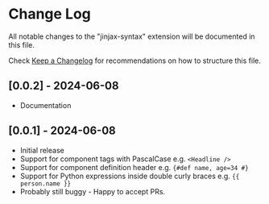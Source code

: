# Change Log

All notable changes to the "jinjax-syntax" extension will be documented in this file.

Check [Keep a Changelog](http://keepachangelog.com/) for recommendations on how to structure this file.

## [0.0.2] - 2024-06-08

- Documentation

## [0.0.1] - 2024-06-08

- Initial release
- Support for component tags with PascalCase e.g. `<Headline />`
- Support for component definition header e.g. `{#def name, age=34 #}`
- Support for Python expressions inside double curly braces e.g. `{{ person.name }}`
- Probably still buggy - Happy to accept PRs.